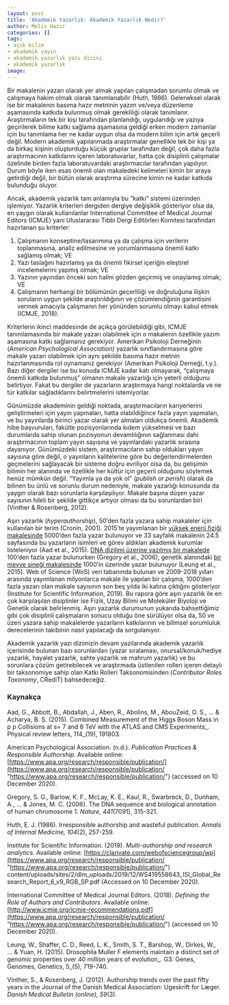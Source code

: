 ```yaml
---
layout: post
title: 'Akademik Yazarlık: Akademik Yazarlık Nedir?'
author: Melis Hazır
categories: []
tags:
- açık bilim
- akademik yayın
- akademik yazarlık yazı dizisi
- akademik yazarlık
image:
---
```

Bir makalenin yazarı olarak yer almak yapılan çalışmadan sorumlu olmak ve çalışmaya hakim olmak olarak tanımlanabilir (Huth, 1986). Geleneksel olarak ise bir makalenin basıma hazır metninin yazım ve/veya düzenleme aşamasında katkıda bulunmuş olmak gerekliliği olarak tanımlanır. Araştırmaların tek bir kişi tarafından planlandığı, uygulandığı ve yazıya geçirilerek bilime katkı sağlama aşamasına geldiği erken modern zamanlar için bu tanımlama her ne kadar uygun olsa da modern bilim için artık geçerli değil. Modern akademik yapılanmada araştırmalar genellikle tek bir kişi ya da birkaç kişinin oluşturduğu küçük gruplar tarafından değil, çok daha fazla araştırmacının katkılarını içeren laboratuvarlar, hatta çok disiplinli çalışmalar özelinde birden fazla laboratuvardaki araştırmacılar tarafından yapılıyor. Durum böyle iken esas önemli olan makaledeki kelimeleri kimin bir araya getirdiği değil, bir bütün olarak araştırma sürecine kimin ne kadar katkıda bulunduğu oluyor.

Ancak, akademik yazarlık tam anlamıyla bu “katkı” sistemi üzerinden işlemiyor. Yazarlık kriterleri dergiden dergiye değişiklik gösteriyor olsa da, en yaygın olarak kullanılanlar International Committee of Medical Journal Editors (ICMJE) yani Uluslararası Tıbbi Dergi Editörleri Komitesi tarafından hazırlanan şu kriterler:

1. Çalışmanın konseptine/tasarımına ya da çalışma için verilerin toplanmasına, analiz edilmesine ve yorumlanmasına önemli katkı sağlamış olmak; VE
2. Yazı taslağını hazırlamış ya da önemli fikirsel içeriğin eleştirel incelemelerini yapmış olmak; VE
3. Yazının yayından önceki son halini gözden geçirmiş ve onaylamış olmak; VE
4. Çalışmanın herhangi bir bölümünün geçerliliği ve doğruluğuna ilişkin soruların uygun şekilde araştırıldığının ve çözümlendiğinin garantisini vermek amacıyla çalışmanın her yönünden sorumlu olmayı kabul etmek (ICMJE, 2018).

Kriterlerin ikinci maddesinde de açıkça görülebildiği gibi, ICMJE tanımlamasında bir makale yazarı olabilmek için o makalenin özellikle yazım aşamasına katkı sağlamanız gerekiyor. Amerikan Psikoloji Derneğinin (_American Psychological Association)_ yazarlık sınıflandırmasına göre makale yazarı olabilmek için aynı şekilde basıma hazır metnin hazırlanmasında rol oynamanız gerekiyor (Amerikan Psikoloji Derneği, t.y.). Bazı diğer dergiler ise bu konuda ICMJE kadar katı olmayarak, “çalışmaya önemli katkıda bulunmuş” olmanın makale yazarlığı için yeterli olduğunu belirtiyor. Fakat bu dergiler de yazarların araştırmaya hangi noktalarda ve ne tür katkılar sağladıklarını belirtmelerini istemiyorlar.

Günümüzde akademinin geldiği noktada, araştırmacıların kariyerlerini geliştirmeleri için yayın yapmaları, hatta olabildiğince fazla yayın yapmaları, ve bu yayınlarda birinci yazar olarak yer almaları oldukça önemli. Akademik hibe başvuruları, fakülte pozisyonlarında kıdem yükselmesi ve bazı durumlarda sahip olunan pozisyonun devamlılığının sağlanması dahi araştırmacının toplam yayın sayısına ve yayınlardaki yazarlık sırasına dayanıyor. Günümüzdeki sistem, araştırmacıların sahip oldukları yayın sayısına göre değil, o yayınların kalitelerine göre bu değerlendirmelerden geçmelerini sağlayacak bir sisteme doğru evriliyor olsa da, bu gelişimin bilimin her alanında ve özellikle her kültür için geçerli olduğunu söylemek henüz mümkün değil. “Yayımla ya da yok ol” (_publish or perish_) olarak da bilinen bu ünlü ve sorunlu durum nedeniyle, makale yazarlığı konusunda da yaygın olarak bazı sorunlarla karşılaşılıyor. Makale başına düşen yazar sayısının hileli bir şekilde gittikçe artıyor olması da bu sorunlardan biri (Vinther & Rosenberg, 2012).

Aşırı yazarlık (_hyperauthorship_), 50’den fazla yazara sahip makaleler için kullanılan bir terim (Cronin, 2001). 2015’te yayımlanan bir [yüksek enerji fiziği makalesinde](https://journals.aps.org/prl/abstract/10.1103/PhysRevLett.114.191803) 5000’den fazla yazar bulunuyor ve 33 sayfalık makalenin 24.5 sayfasında bu yazarların isimleri ve görev aldıkları akademik kurumlar listeleniyor (Aad et al., 2015). [DNA dizilimi üzerine yazılmış bir makalede](https://www.nature.com/articles/nature04727?47,04,08,22,03,2008) 100’den fazla yazar bulunurken (Gregory et al., 2006), genetik alanındaki [bir meyve sineği makalesinde](https://www.g3journal.org/content/5/5/719.abstract) 1000’in üzerinde yazar bulunuyor (Leung et al., 2015). Web of Science (WoS) veri tabanında bulunan ve 2009-2018 yılları arasında yayımlanan milyonlarca makale ile yapılan bir çalışma, 1000’den fazla yazarı olan makale sayısının son beş yılda iki katına çıktığını gösteriyor (Institute for Scientific Information, 2019). Bu rapora göre aşırı yazarlık ile en çok karşılaşılan disiplinler ise Fizik, Uzay Bilimi ve Moleküler Biyoloji ve Genetik olarak belirlenmiş. Aşırı yazarlık durumunun yukarıda bahsettiğimiz gibi çok disiplinli çalışmaların sonucu olduğu öne sürülüyor olsa da, 50 ve üzeri yazara sahip makalelerde yazarların katkılarının ve bilimsel sorumluluk derecelerinin takibinin nasıl yapılacağı da sorgulanıyor.

Akademik yazarlık yazı dizimizin devam yazılarında akademik yazarlık içerisinde bulunan bazı sorunlardan (yazar sıralaması, onursal/konuk/hediye yazarlık, hayalet yazarlık, sahte yazarlık ve mahrum yazarlık) ve bu sorunlara çözüm getirebilecek ve araştırmada üstlenilen rolleri içeren detaylı bir taksonomiye sahip olan Katkı Rolleri Taksonomisinden (_Contributor Roles Taxonomy_, CRediT) bahsedeceğiz.

### Kaynakça

Aad, G., Abbott, B., Abdallah, J., Aben, R., Abolins, M., AbouZeid, O. S., ... & Acharya, B. S. (2015). Combined Measurement of the Higgs Boson Mass in p p Collisions at s= 7 and 8 TeV with the ATLAS and CMS Experiments_. Physical review letters, 114_(19), 191803.

American Psychological Association. (n.d.). _Publication Practices & Responsible Authorship_. Available online: [https://www.apa.org/research/responsible/publication/](https://www.apa.org/research/responsible/publication/ "https://www.apa.org/research/responsible/publication/") (accessed on 10 December 2020).

Gregory, S. G., Barlow, K. F., McLay, K. E., Kaul, R., Swarbreck, D., Dunham, A., ... & Jones, M. C. (2006). The DNA sequence and biological annotation of human chromosome 1. _Nature, 441_(7091), 315-321.

Huth, E. J. (1986). Irresponsible authorship and wasteful publication. _Annals of Internal Medicine, 104_(2), 257-259.

Institute for Scientific Information. (2019). _Multi-authorship and research analytics._ Available online: [https://clarivate.com/webofsciencegroup/wp](https://www.apa.org/research/responsible/publication/ "https://www.apa.org/research/responsible/publication/") content/uploads/sites/2/dlm_uploads/2019/12/WS419558643_ISI_Global_Research_Report_6_v9_RGB_SP.pdf (Accessed on 10 December 2020).

International Committee of Medical Journal Editors. (2018). _Defining the Role of Authors and Contributors_. Available online: [http://www.icmje.org/icmje-recommendations.pdf](https://www.apa.org/research/responsible/publication/ "https://www.apa.org/research/responsible/publication/") (accessed on 10 December 2020).

Leung, W., Shaffer, C. D., Reed, L. K., Smith, S. T., Barshop, W., Dirkes, W., ... & Yuan, H. (2015). Drosophila Muller F elements maintain a distinct set of genomic properties over 40 million years of evolution_. G3: Genes, Genomes, Genetics, 5_(5), 719-740.

Vinther, S., & Rosenberg, J. (2012). Authorship trends over the past fifty years in the Journal of the Danish Medical Association: Ugeskrift for Læger. _Danish Medical Bulletin (online), 59_(3).
